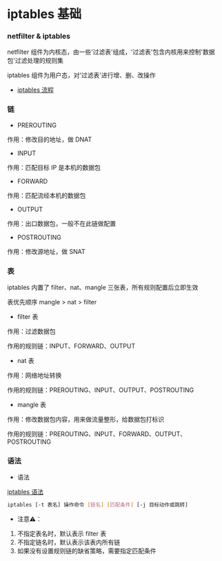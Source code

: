 # iptables 基础


### netfilter & iptables

netfilter 组件为内核态，由一些'过滤表'组成，'过滤表'包含内核用来控制'数据包'过滤处理的规则集

iptables 组件为用户态，对'过滤表'进行增、删、改操作

* [iptables 流程](image/000_数据包流转.png)


### 链

* PREROUTING

作用：修改目的地址，做 DNAT


* INPUT

作用：匹配目标 IP 是本机的数据包


* FORWARD
 
作用：匹配流经本机的数据包


* OUTPUT

作用：出口数据包，一般不在此链做配置


* POSTROUTING

作用：修改源地址，做 SNAT


### 表

iptables 内置了 filter、nat、mangle 三张表，所有规则配置后立即生效

表优先顺序 mangle > nat > filter

* filter 表

作用：过滤数据包

作用的规则链：INPUT、FORWARD、OUTPUT


* nat 表

作用：网络地址转换

作用的规则链：PREROUTING、INPUT、OUTPUT、POSTROUTING


* mangle 表

作用：修改数据包内容，用来做流量整形，给数据包打标识

作用的规则链：PREROUTING、INPUT、FORWARD、OUTPUT、POSTROUTING


### 语法

* 语法

[iptables 语法](image/001_iptables语法.png)

```bash
iptables [-t 表名] 操作命令 [链名] [匹配条件] [-j 目标动作或跳转]
```

* 注意⚠️️：

1. 不指定表名时，默认表示 filter 表
2. 不指定链名时，默认表示该表内所有链
3. 如果没有设置规则链的缺省策略，需要指定匹配条件
